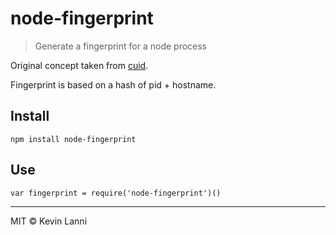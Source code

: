 # node-fingerprint

> Generate a fingerprint for a node process

Original concept taken from [cuid](https://github.com/ericelliott/cuid).

Fingerprint is based on a hash of pid + hostname.

## Install

```
npm install node-fingerprint
```

## Use

```
var fingerprint = require('node-fingerprint')()
```

---

MIT © Kevin Lanni
